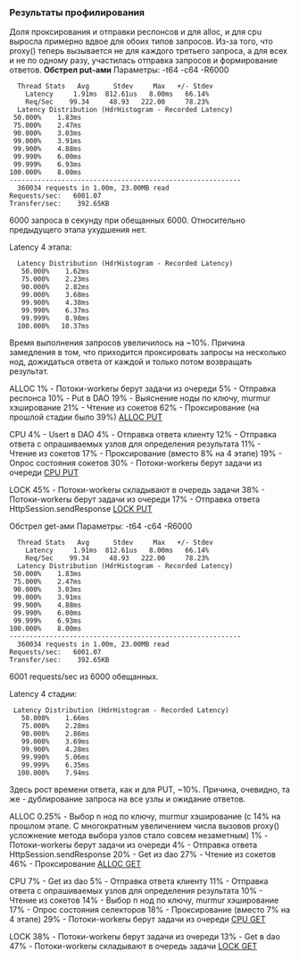 ### Результаты профилирования

Доля проксирования и отправки респонсов и для alloc, и для cpu выросла примерно вдвое для обоих типов запросов. Из-за того, что proxy() теперь вызывается не для каждого третьего запроса, а для всех и не по одному разу, участилась отправка запросов и формирование ответов.
**Обстрел put-ами**
Параметры: -t64 -c64 -R6000
```
  Thread Stats   Avg      Stdev     Max   +/- Stdev
    Latency     1.91ms  812.61us   8.00ms   66.14%
    Req/Sec    99.34     48.93   222.00     78.23%
  Latency Distribution (HdrHistogram - Recorded Latency)
 50.000%    1.83ms
 75.000%    2.47ms
 90.000%    3.03ms
 99.000%    3.91ms
 99.900%    4.88ms
 99.990%    6.00ms
 99.999%    6.93ms
100.000%    8.00ms
----------------------------------------------------------
  360034 requests in 1.00m, 23.00MB read
Requests/sec:   6001.07
Transfer/sec:    392.65KB
```
6000 запроса в секунду при обещанных 6000. Относительно предыдущего этапа ухудшения нет.

Latency 4 этапа:
```
  Latency Distribution (HdrHistogram - Recorded Latency)
   50.000%    1.62ms
   75.000%    2.23ms
   90.000%    2.82ms
   99.000%    3.68ms
   99.900%    4.38ms
   99.990%    6.37ms
   99.999%    8.98ms
  100.000%   10.37ms
```
Время выполнения запросов увеличилось на ~10%.
Причина замедления в том, что приходится проксировать запросы на несколько нод, дожидаться ответа от каждой и только потом возвращать результат.
 
ALLOC
1% - Потоки-workerы берут задачи из очереди
5% - Отправка респонса
10% - Put в DAO
19% - Выяснение ноды по ключу, murmur хэширование
21% - Чтение из сокетов
62% - Проксирование (на прошлой стадии было 39%)
[ALLOC PUT](profiling_results/allocput5.svg)

CPU
4% - Usert в DAO
4% - Отправка ответа клиенту
12% - Отправка ответа с опрашиваемых узлов для определения результата
11% - Чтение из сокетов
17% - Проксирование (вместо 8% на 4 этапе)
19% - Опрос состояния сокетов
30% - Потоки-workerы берут задачи из очереди
[CPU PUT](profiling_results/cpuput5.svg)

LOCK
45% - Потоки-workerы складывают в очередь задачи
38% - Потоки-workerы берут задачи из очереди
17% - Отправка ответа HttpSession.sendResponse
[LOCK PUT](profiling_results/lockput5.svg)

Обстрел get-ами
Параметры: -t64 -c64 -R6000
```
  Thread Stats   Avg      Stdev     Max   +/- Stdev
    Latency     1.91ms  812.61us   8.00ms   66.14%
    Req/Sec    99.34     48.93   222.00     78.23%
  Latency Distribution (HdrHistogram - Recorded Latency)
 50.000%    1.83ms
 75.000%    2.47ms
 90.000%    3.03ms
 99.000%    3.91ms
 99.900%    4.88ms
 99.990%    6.00ms
 99.999%    6.93ms
100.000%    8.00ms
----------------------------------------------------------
  360034 requests in 1.00m, 23.00MB read
Requests/sec:   6001.07
Transfer/sec:    392.65KB
```
6001 requests/sec из 6000 обещанных.

Latency 4 стадии:
```
 Latency Distribution (HdrHistogram - Recorded Latency)
   50.000%    1.66ms
   75.000%    2.28ms
   90.000%    2.86ms
   99.000%    3.69ms
   99.900%    4.28ms
   99.990%    5.06ms
   99.999%    6.35ms
  100.000%    7.94ms
```
 Здесь рост времени ответа, как и для PUT, ~10%. Причина, очевидно, та же - дублирование запроса на все узлы и ожидание ответов.

ALLOC
0.25% - Выбор n нод по ключу, murmur хэширование (с 14% на прошлом этапе. С многократным увеличением числа вызовов proxy() усложнение метода выбора узлов стало совсем незаметным)
1% - Потоки-workerы берут задачи из очереди
4% - Отправка ответа HttpSession.sendResponse
20% - Get из dao
27% - Чтение из сокетов
46% - Проксирование
[ALLOC GET](profiling_results/allocget5.svg)

CPU
7% - Get из dao
5% - Отправка ответа клиенту
11% - Отправка ответа с опрашиваемых узлов для определения результата
10% - Чтение из сокетов
14% - Выбор n нод по ключу, murmur хэширование
17% - Опрос состояния селекторов
18% - Проксирование (вместо 7% на 4 этапе)
29% - Потоки-workerы берут задачи из очереди
[CPU GET](profiling_results/cpuget5.svg)

LOCK
38% - Потоки-workerы берут задачи из очереди
13% - Get в dao
47% - Потоки-workerы складывают в очередь задачи
[LOCK GET](profiling_results/lockget5.svg)